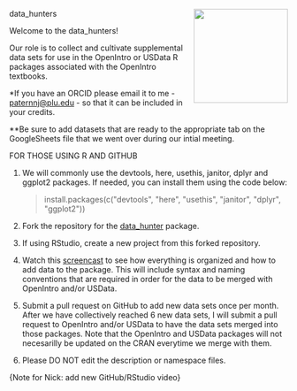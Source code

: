 data_hunters <a href="https://www.openintro.org/"><img src="man/figures/data_hunter.png" align="right" height="170"></a>

Welcome to the data_hunters!

Our role is to collect and cultivate supplemental data sets for use in the OpenIntro or USData R packages associated with the OpenIntro textbooks. 

*If you have an ORCID please email it to me - paternnj@plu.edu - so that it can be included in your credits.

**Be sure to add datasets that are ready to the appropriate tab on the GoogleSheets file that we went over during our intial meeting.

FOR THOSE USING R AND GITHUB

1. We will commonly use the devtools, here, usethis, janitor, dplyr and ggplot2 packages. If needed, you can install them using the code below:

	>install.packages(c("devtools", "here", "usethis", "janitor", "dplyr", "ggplot2"))

2. Fork the repository for the [data_hunter](https://github.com/npaterno/data_hunter) package.
	
3. If using RStudio, create a new project from this forked repository. 

4. Watch this [screencast](https://youtu.be/CvIDRRMJlvA) to see how everything is organized and how to add data to the package. This will include syntax and naming conventions that are required in order for the data to be merged with OpenIntro and/or USData.

5. Submit a pull request on GitHub to add new data sets once per month. After we have collectively reached 6 new data sets, I will submit a pull request to OpenIntro and/or USData to have the data sets merged into those packages. Note that the OpenIntro and USData packages will not necesarilly be updated on the CRAN everytime we merge with them. 

6. Please DO NOT edit the description or namespace files.

{Note for Nick: add new GitHub/RStudio video}